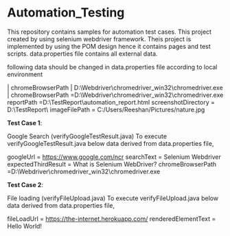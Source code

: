 # Automation_Testing 
This repository contains samples for automation test cases. This project created by using selenium webdriver framework.
Theis project is implemented by using the POM design hence it contains  pages and test scripts. 
data.properties file contains all external data.

following data should be changed in data.properties file according to local environment 


| chromeBrowserPath | D:\\Webdriver\\chromedriver_win32\\chromedriver.exe |
chromeBrowserPath =D:\\Webdriver\\chromedriver_win32\\chromedriver.exe
reportPath =D:\\TestReport\\automation_report.html
screenshotDirectory = D:\\TestReport\\
imageFilePath = C:/Users/Reeshan/Pictures/nature.jpg



**Test Case 1**: 

Google Search (verifyGoogleTestResult.java)
To execute verifyGoogleTestResult.java below data derived from data.properties file,

googleUrl =  https://www.google.com/ncr
searchText = Selenium Webdriver
expectedThirdResult = What is Selenium WebDriver?
chromeBrowserPath =D:\\Webdriver\\chromedriver_win32\\chromedriver.exe

**Test Case 2**: 

File loading (verifyFileUpload.java)
To execute verifyFileUpload.java below data derived from data.properties file,

fileLoadUrl = https://the-internet.herokuapp.com/
renderedElementText = Hello World!


